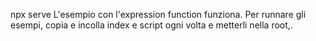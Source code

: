 npx serve
L'esempio con l'expression function funziona.
Per runnare gli esempi, copia e incolla index e script ogni volta e metterli nella root,.
